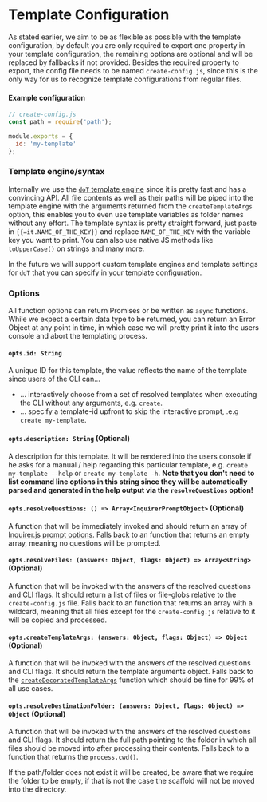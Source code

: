# Template Configuration

As stated earlier, we aim to be as flexible as possible with the template configuration, by default you are only required to export one property in your template configuration, the remaining options are optional and will be replaced by fallbacks if not provided. Besides the required property to export, the config file needs to be named `create-config.js`, since this is the only way for us to recognize template configurations from regular files.

#### Example configuration
```js
// create-config.js
const path = require('path');

module.exports = {
  id: 'my-template'
};
```

### Template engine/syntax
Internally we use the [`doT` template engine](https://olado.github.com/doT) since it is pretty fast and has a convincing API. All file contents as well as their paths will be piped into the template engine with the arguments returned from the `createTemplateArgs` option, this enables you to even use template variables as folder names without any effort. The template syntax is pretty straight forward, just paste in `{{=it.NAME_OF_THE_KEY}}` and replace `NAME_OF_THE_KEY` with the variable key you want to print. You can also use native JS methods like `toUpperCase()` on strings and many more.

In the future we will support custom template engines and template settings for `doT` that you can specify in your template configuration.

### Options
All function options can return Promises or be written as `async` functions. While we expect a certain data type to be returned, you can return an Error Object at any point in time, in which case we will pretty print it into the users console and abort the templating process.

#### `opts.id: String`
A unique ID for this template, the value reflects the name of the template since users of the CLI can...

* ... interactively choose from a set of resolved templates when executing the CLI without any arguments, e.g. `create`.
* ... specify a template-id upfront to skip the interactive prompt, .e.g `create my-template`.

#### `opts.description: String` (Optional)
A description for this template. It will be rendered into the users console if he asks for a manual / help regarding this particular template, e.g. `create my-template --help` or `create my-template -h`. **Note that you don't need to list command line options in this string since they will be automatically parsed and generated in the help output via the `resolveQuestions` option!**

#### `opts.resolveQuestions: () => Array<InquirerPromptObject>` (Optional)
A function that will be immediately invoked and should return an array of [Inquirer.js prompt options](https://github.com/SBoudrias/Inquirer.js#questions). Falls back to an function that returns an empty array, meaning no questions will be prompted.

#### `opts.resolveFiles: (answers: Object, flags: Object) => Array<string>` (Optional)
A function that will be invoked with the answers of the resolved questions and CLI flags. It should return a list of files or file-globs relative to the `create-config.js` file. Falls back to an function that returns an array with a wildcard, meaning that all files except for the `create-config.js` relative to it will be copied and processed.

#### `opts.createTemplateArgs: (answers: Object, flags: Object) => Object` (Optional)
A function that will be invoked with the answers of the resolved questions and CLI flags. It should return the template arguments object. Falls back to the [`createDecoratedTemplateArgs`](/docs/api/createDecoratedTemplateArgs.md) function which should be fine for 99% of all use cases.

#### `opts.resolveDestinationFolder: (answers: Object, flags: Object) => Object` (Optional)
A function that will be invoked with the answers of the resolved questions and CLI flags. It should return the full path pointing to the folder in which all files should be moved into after processing their contents. Falls back to a function that returns the `process.cwd()`.

If the path/folder does not exist it will be created, be aware that we require the folder to be empty, if that is not the case the scaffold will not be moved into the directory.
